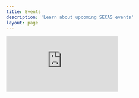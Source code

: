 ```yaml
---
title: Events
description: 'Learn about upcoming SECAS events'
layout: page
---
```


<div class='embed-container'><iframe src='https://calendar.google.com/calendar/embed?src=secassoutheast%40gmail.com&ctz=America%2FNew_York' style='border: 0' frameborder='0' scrolling='no'></iframe></div>
